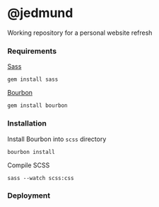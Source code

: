 # @jedmund

Working repository for a personal website refresh

### Requirements

[Sass](http://http://sass-lang.com/)
```
gem install sass
```

[Bourbon](http://bourbon.io/)
```
gem install bourbon
```

### Installation

Install Bourbon into `scss` directory
```
bourbon install
```

Compile SCSS
```
sass --watch scss:css
```

### Deployment
